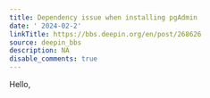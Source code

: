 ```yaml
---
title: Dependency issue when installing pgAdmin
date: ' 2024-02-2'
linkTitle: https://bbs.deepin.org/en/post/268626
source: deepin_bbs
description: NA
disable_comments: true
---
```

Hello,

